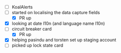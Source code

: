 * [ ] KoalAlerts
* [ ] started on localising the data capture fields
  * [x] PR up
* [x] looking at date l10n (and language name l10n)
* [ ] circuit breaker card
  * [x] PR up
* [x] helping pasindu and torsten set up staging account
* [ ] picked up lock state card

